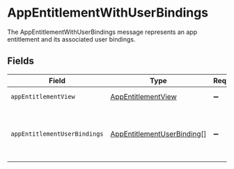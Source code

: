 # AppEntitlementWithUserBindings

 The AppEntitlementWithUserBindings message represents an app entitlement and its associated user bindings.



## Fields

| Field                                                                                                                                         | Type                                                                                                                                          | Required                                                                                                                                      | Description                                                                                                                                   |
| --------------------------------------------------------------------------------------------------------------------------------------------- | --------------------------------------------------------------------------------------------------------------------------------------------- | --------------------------------------------------------------------------------------------------------------------------------------------- | --------------------------------------------------------------------------------------------------------------------------------------------- |
| `appEntitlementView`                                                                                                                          | [AppEntitlementView](../../models/shared/appentitlementview.md)                                                                               | :heavy_minus_sign:                                                                                                                            | The AppEntitlementView message.                                                                                                               |
| `appEntitlementUserBindings`                                                                                                                  | [AppEntitlementUserBinding](../../models/shared/appentitlementuserbinding.md)[]                                                               | :heavy_minus_sign:                                                                                                                            |  An array of AppEntitlementUserBinding objects which represent the relationships that give app users access to the specific app entitlement.<br/> |
